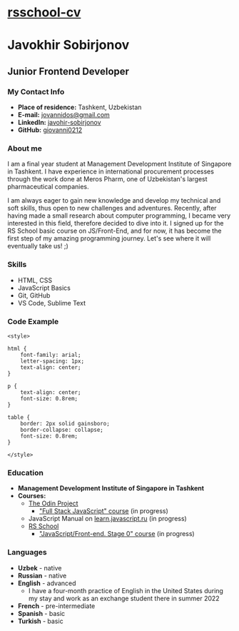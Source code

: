 # [rsschool-cv](https://giovanni0212.github.io/rsschool-cv/)

# **Javokhir Sobirjonov**

## **Junior Frontend Developer**

### **My Contact Info**

* __Place of residence:__ Tashkent, Uzbekistan
* __E-mail:__ [jovannidos@gmail.com](mailto:jovannidos@gmail.com)
* __LinkedIn:__ [javohir-sobirjonov](https://www.linkedin.com/in/javohir-sobirjonov)
* __GitHub:__ [giovanni0212](https://github.com/giovanni0212)

### **About me**

I am a final year student at Management Development Institute of Singapore in Tashkent. I have experience in international procurement processes through the work done at Meros Pharm, one of Uzbekistan's largest pharmaceutical companies. 

I am always eager to gain new knowledge and develop my technical and soft skills, thus open to new challenges and adventures. Recently, after having made a small research about computer programming, I became very interested in this field, therefore decided to dive into it. I signed up for the RS School basic course on JS/Front-End, and for now, it has become the first step of my amazing programming journey. Let's see where it will eventually take us! ;)

### **Skills**

* HTML, CSS
* JavaScript Basics
* Git, GitHub
* VS Code, Sublime Text

### **Code Example**

```
<style>

html {
    font-family: arial;
    letter-spacing: 1px;
    text-align: center;
}

p {
    text-align: center;
    font-size: 0.8rem;
}

table {
    border: 2px solid gainsboro;
    border-collapse: collapse;
    font-size: 0.8rem;
}

</style>
```

### **Education**

* __Management Development Institute of Singapore in Tashkent__
* __Courses:__
   + [The Odin Project](https://www.theodinproject.com/)
      - ["Full Stack JavaScript" course](https://www.theodinproject.com/paths/full-stack-javascript) (in progress) 
   + JavaScript Manual on [learn.javascript.ru](https://learn.javascript.ru/) (in progress)
   + [RS School](https://rs.school/)
      - ["JavaScript/Front-end. Stage 0" course](https://rs.school/js-stage0/) (in progress)

### **Languages**
  
* __Uzbek__ - native
* **Russian** - native
* __English__ - advanced
   + I have a four-month practice of English in the United States during my stay and work as an exchange student there in summer 2022   
* **French** - pre-intermediate
* __Spanish__ - basic
* **Turkish** - basic
